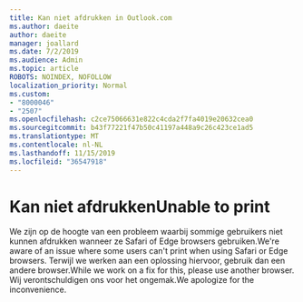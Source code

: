 ```yaml
---
title: Kan niet afdrukken in Outlook.com
ms.author: daeite
author: daeite
manager: joallard
ms.date: 7/2/2019
ms.audience: Admin
ms.topic: article
ROBOTS: NOINDEX, NOFOLLOW
localization_priority: Normal
ms.custom:
- "8000046"
- "2507"
ms.openlocfilehash: c2ce75066631e822c4cda2f7fa4019e20632cea0
ms.sourcegitcommit: b43f77221f47b50c41197a448a9c26c423ce1ad5
ms.translationtype: MT
ms.contentlocale: nl-NL
ms.lasthandoff: 11/15/2019
ms.locfileid: "36547918"
---
```

# <a name="unable-to-print"></a><span data-ttu-id="01738-102">Kan niet afdrukken</span><span class="sxs-lookup"><span data-stu-id="01738-102">Unable to print</span></span>

<span data-ttu-id="01738-103">We zijn op de hoogte van een probleem waarbij sommige gebruikers niet kunnen afdrukken wanneer ze Safari of Edge browsers gebruiken.</span><span class="sxs-lookup"><span data-stu-id="01738-103">We're aware of an issue where some users can't print when using Safari or Edge browsers.</span></span> <span data-ttu-id="01738-104">Terwijl we werken aan een oplossing hiervoor, gebruik dan een andere browser.</span><span class="sxs-lookup"><span data-stu-id="01738-104">While we work on a fix for this, please use another browser.</span></span> <span data-ttu-id="01738-105">Wij verontschuldigen ons voor het ongemak.</span><span class="sxs-lookup"><span data-stu-id="01738-105">We apologize for the inconvenience.</span></span>